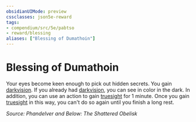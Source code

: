 ```yaml
---
obsidianUIMode: preview
cssclasses: json5e-reward
tags:
- compendium/src/5e/pabtso
- reward/blessing
aliases: ["Blessing of Dumathoin"]
---
```

# Blessing of Dumathoin

Your eyes become keen enough to pick out hidden secrets. You gain [darkvision](2-Mechanics/CLI/rules/senses.md#darkvision). If you already had [darkvision](2-Mechanics/CLI/rules/senses.md#darkvision), you can see in color in the dark. In addition, you can use an action to gain [truesight](2-Mechanics/CLI/rules/senses.md#truesight) for 1 minute. Once you gain [truesight](2-Mechanics/CLI/rules/senses.md#truesight) in this way, you can't do so again until you finish a long rest.

*Source: Phandelver and Below: The Shattered Obelisk*